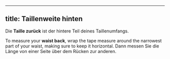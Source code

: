 ***

## title: Taillenweite hinten

Die **Taille zurück** ist der hintere Teil deines Taillenumfangs.

To measure your **waist back**, wrap the tape measure around the narrowest part of your waist, making sure to keep it horizontal. Dann messen Sie die Länge von einer Seite über dem Rücken zur anderen.

